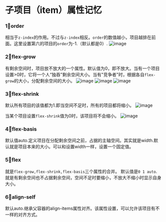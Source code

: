 # 子项目（item）属性记忆
### 1⃣️order
相当于`z-index`的作用。不过与`z-index`相反。`order`的数值越小，项目越排在前面。这里设置第六的项目的`order`为-1.（默认都是0）.
![image](http://h0.hucdn.com/open201910/964f89e1e7dec841_514x416.png)

### 2⃣️flex-grow
有剩余空间时，项目放不放大的一个属性。默认值为0，即不放大。当有一个项目设置>0时，它将一个人“独吞”剩余空间大小。当有"竞争者"时，根据各自`flex-grow`的大小，分配剩余空间的大小。
![image](http://h0.hucdn.com/open201910/caae3aefc3dd704e_436x416.png)
![image](http://h0.hucdn.com/open201910/1265ea66c8ef46b6_480x408.png)
![image](http://h0.hucdn.com/open201910/9e9b0e2522d9396c_616x414.png)

### 3⃣️️flex-shrink
默认所有项目的该值都为1.即当空间不足时，所有的项目都将缩小。
![image](http://h0.hucdn.com/open201910/bad8cd4b8ad51793_434x396.png)

当某个项目设置`flex-shrink`值为0时，该项目将不会缩小。
![image](http://h0.hucdn.com/open201910/f2dc144f111e6c73_430x406.png)

### 4⃣️flex-basis
默认值auto.定义项目在分配剩余空间之前，占据的主轴空间。其实就是width.默认就是项目本来的大小。可以和设置width一样，设置一个固定值。

### 5⃣️flex
就是`flex-grow,flex-shrink,flex-basis`三个属性的合并。
默认值是`0 1 auto`.就是有剩余空间也不占据剩余空间，空间不足时要缩小，不放大不缩小时显示自身大小。

### 6⃣️align-self
默认auto.继承父容器的align-items属性对齐。该属性设置，可以允许该项目有不一样的对齐方式。
